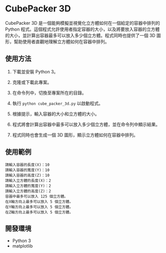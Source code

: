 # CubePacker 3D

CubePacker 3D 是一個能夠模擬並視覺化立方體如何在一個給定的容器中排列的 Python 程式。這個程式允許使用者指定容器的大小，以及將要放入容器的立方體的大小，並計算出容器最多可以放入多少個立方體。程式同時也提供了一個 3D 圖形，幫助使用者直觀地理解立方體如何在容器中排列。

## 使用方法

1. 下載並安裝 Python 3。

2. 克隆或下載此專案。

3. 在命令列中，切換至專案所在的目錄。

4. 執行 `python cube_packer_3d.py` 以啟動程式。

5. 根據提示，輸入容器的大小和立方體的大小。

6. 程式將會計算出容器中最多可以放入多少個立方體，並在命令列中顯示結果。

7. 程式同時也會生成一個 3D 圖形，顯示立方體如何在容器中排列。

## 使用範例
```
請輸入容器的長度(X)：10
請輸入容器的寬度(Y)：10
請輸入容器的高度(Z)：10
請輸入立方體的長度(X)：2
請輸入立方體的寬度(Y)：2
請輸入立方體的高度(Z)：2
容器中最多可以放入 125 個立方體。
在X軸方向上最多可以放入 5 個立方體。
在Y軸方向上最多可以放入 5 個立方體。
在Z軸方向上最多可以放入 5 個立方體。
```


## 開發環境

- Python 3
- matplotlib


